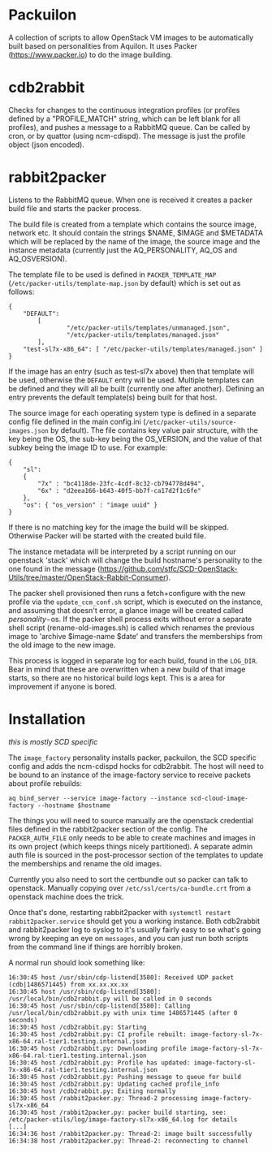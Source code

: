 # Packuilon

A collection of scripts to allow OpenStack VM images to be automatically built based on personalities from Aquilon. It uses Packer (https://www.packer.io) to do the image building. 

# cdb2rabbit

Checks for changes to the continuous integration profiles (or profiles defined by a "PROFILE_MATCH" string, which can be left blank for all profiles), and pushes a message to a RabbitMQ queue. Can be called by cron, or by quattor (using ncm-cdispd). The message is just the profile object (json encoded).

# rabbit2packer

Listens to the RabbitMQ queue. When one is received it creates a packer build file and starts the packer process.

The build file is created from a template which contains the source image, network etc. It should contain the strings $NAME, $IMAGE and $METADATA which will be replaced by the name of the image, the source image and the instance metadata (currently just the AQ\_PERSONALITY, AQ\_OS and AQ\_OSVERSION).

The template file to be used is defined in `PACKER_TEMPLATE_MAP` (`/etc/packer-utils/template-map.json` by default) which is set out as follows:


```
{
    "DEFAULT":
        [
                "/etc/packer-utils/templates/unmanaged.json",
                "/etc/packer-utils/templates/managed.json"
        ],
    "test-sl7x-x86_64": [ "/etc/packer-utils/templates/managed.json" ]
}
```

If the image has an entry (such as test-sl7x above) then that template will be used, otherwise the `DEFAULT` entry will be used. Multiple templates can be defined and they will all be built (currently one after another). Defining an entry prevents the default template(s) being built for that host.


The source image for each operating system type is defined in a separate config file defined in the main config.ini (`/etc/packer-utils/source-images.json` by default). The file contains key value pair structure, with the key being the OS, the sub-key being the OS_VERSION, and the value of that subkey being the image ID to use. For example:

```
{
    "sl": 
	{ 
		"7x" : "bc4118de-23fc-4cdf-8c32-cb794778d494",
		"6x" : "d2eea166-b643-40f5-bb7f-ca17d2f1c6fe"
	},
    "os": { "os_version" : "image uuid" }
}
```

If there is no matching key for the image the build will be skipped. Otherwise Packer will be started with the created build file.

The instance metadata will be interpreted by a script running on our openstack 'stack' which will change the build hostname's personality to the one found in the message (https://github.com/stfc/SCD-OpenStack-Utils/tree/master/OpenStack-Rabbit-Consumer).

The packer shell provisioned then runs a fetch+configure with the new profile via the `update_ccm_conf.sh` script, which is executed on the instance, and assuming that doesn't error, a glance image will be created called $personality-$os. If the packer shell process exits without error a separate shell script (rename-old-images.sh) is called which renames the previous image to 'archive $image-name $date' and transfers the memberships from the old image to the new image.

This process is logged in separate log for each build, found in the `LOG_DIR`. Bear in mind that these are overwritten when a new build of that image starts, so there are no historical build logs kept. This is a area for improvement if anyone is bored.

# Installation

*this is mostly SCD specific*

The `image_factory` personality installs packer, packuilon, the SCD specific config and adds the ncm-cdispd hocks for cdb2rabbit. The host will need to be bound to an instance of the image-factory service to receive packets about profile rebuilds:

```
aq bind_server --service image-factory --instance scd-cloud-image-factory --hostname $hostname
```

The things you will need to source manually are the openstack credential files defined in the rabbit2packer section of the config. The `PACKER_AUTH_FILE` only needs to be able to create machines and images in its own project (which keeps things nicely partitioned). A separate admin auth file is sourced in the post-processor section of the templates to update the memberships and rename the old images.

Currently you also need to sort the certbundle out so packer can talk to openstack. Manually copying over `/etc/ssl/certs/ca-bundle.crt` from a openstack machine does the trick.

Once that's done, restarting rabbit2packer with `systemctl restart rabbit2packer.service` should get you a working instance. Both cdb2rabbit and rabbit2packer log to syslog to it's usually fairly easy to se what's going wrong by keeping an eye on `messages`, and you can just run both scripts from the command line if things are horribly broken.

A normal run should look something like:

```
16:30:45 host /usr/sbin/cdp-listend[3580]: Received UDP packet (cdb|1486571445) from xx.xx.xx.xx
16:30:45 host /usr/sbin/cdp-listend[3580]: /usr/local/bin/cdb2rabbit.py will be called in 0 seconds
16:30:45 host /usr/sbin/cdp-listend[3580]: Calling /usr/local/bin/cdb2rabbit.py with unix time 1486571445 (after 0 seconds)
16:30:45 host /cdb2rabbit.py: Starting
16:30:45 host /cdb2rabbit.py: CI profile rebuilt: image-factory-sl-7x-x86-64.ral-tier1.testing.internal.json
16:30:45 host /cdb2rabbit.py: Downloading profile image-factory-sl-7x-x86-64.ral-tier1.testing.internal.json
16:30:45 host /cdb2rabbit.py: Profile has updated: image-factory-sl-7x-x86-64.ral-tier1.testing.internal.json
16:30:45 host /cdb2rabbit.py: Pushing message to queue for build
16:30:45 host /cdb2rabbit.py: Updating cached profile_info
16:30:45 host /cdb2rabbit.py: Exiting normally
16:30:45 host /rabbit2packer.py: Thread-2 processing image-factory-sl7x-x86_64
16:30:45 host /rabbit2packer.py: packer build starting, see: /etc/packer-utils/log/image-factory-sl7x-x86_64.log for details
[...]
16:34:36 host /rabbit2packer.py: Thread-2: image built successfully
16:34:38 host /rabbit2packer.py: Thread-2: reconnecting to channel
```
